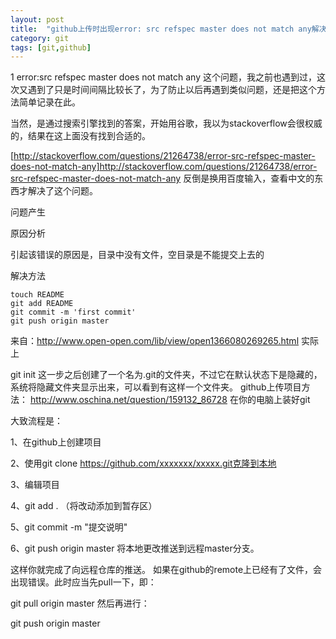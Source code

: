 ```yaml
---
layout: post
title:  "github上传时出现error: src refspec master does not match any解决办法"
category: git
tags: [git,github]
---
```


1 error:src refspec master does not match any
这个问题，我之前也遇到过，这次又遇到了只是时间间隔比较长了，为了防止以后再遇到类似问题，还是把这个方法简单记录在此。

当然，是通过搜索引擎找到的答案，开始用谷歌，我以为stackoverflow会很权威的，结果在这上面没有找到合适的。

[http://stackoverflow.com/questions/21264738/error-src-refspec-master-does-not-match-any]http://stackoverflow.com/questions/21264738/error-src-refspec-master-does-not-match-any
反倒是换用百度输入，查看中文的东西才解决了这个问题。

问题产生

原因分析

引起该错误的原因是，目录中没有文件，空目录是不能提交上去的

解决方法

```git
touch README
git add README 
git commit -m 'first commit'
git push origin master
```

来自：http://www.open-open.com/lib/view/open1366080269265.html
实际上

 git init
这一步之后创建了一个名为.git的文件夹，不过它在默认状态下是隐藏的，系统将隐藏文件夹显示出来，可以看到有这样一个文件夹。
github上传项目方法：
http://www.oschina.net/question/159132_86728
在你的电脑上装好git

大致流程是：

1、在github上创建项目

2、使用git clone https://github.com/xxxxxxx/xxxxx.git克隆到本地

3、编辑项目

4、git add . （将改动添加到暂存区）

5、git commit -m "提交说明"

6、git push origin master 将本地更改推送到远程master分支。

这样你就完成了向远程仓库的推送。
如果在github的remote上已经有了文件，会出现错误。此时应当先pull一下，即：

git pull origin master
然后再进行：

git push origin master
